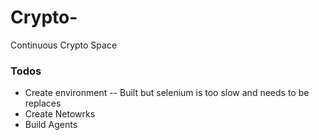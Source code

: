 # Crypto-
Continuous Crypto Space

### Todos
- Create environment -- Built but selenium is too slow and needs to be replaces
- Create Netowrks
- Build Agents
